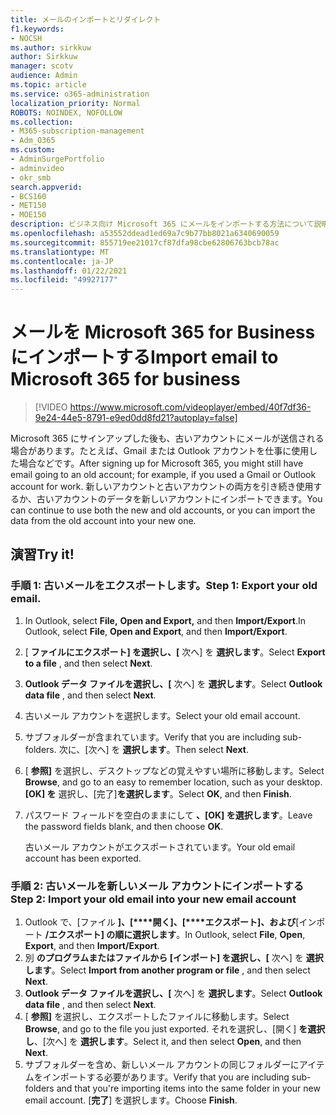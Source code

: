 ```yaml
---
title: メールのインポートとリダイレクト
f1.keywords:
- NOCSH
ms.author: sirkkuw
author: Sirkkuw
manager: scotv
audience: Admin
ms.topic: article
ms.service: o365-administration
localization_priority: Normal
ROBOTS: NOINDEX, NOFOLLOW
ms.collection:
- M365-subscription-management
- Adm_O365
ms.custom:
- AdminSurgePortfolio
- adminvideo
- okr_smb
search.appverid:
- BCS160
- MET150
- MOE150
description: ビジネス向け Microsoft 365 にメールをインポートする方法について説明します。
ms.openlocfilehash: a53552ddead1ed69a7c9b77bb8021a6340690059
ms.sourcegitcommit: 855719ee21017cf87dfa98cbe62806763bcb78ac
ms.translationtype: MT
ms.contentlocale: ja-JP
ms.lasthandoff: 01/22/2021
ms.locfileid: "49927177"
---
```

# <a name="import-email-to-microsoft-365-for-business"></a><span data-ttu-id="d248c-103">メールを Microsoft 365 for Business にインポートする</span><span class="sxs-lookup"><span data-stu-id="d248c-103">Import email to Microsoft 365 for business</span></span> 

> [!VIDEO https://www.microsoft.com/videoplayer/embed/40f7df36-9e24-44e5-8791-e9ed0dd8fd21?autoplay=false]

<span data-ttu-id="d248c-104">Microsoft 365 にサインアップした後も、古いアカウントにメールが送信される場合があります。たとえば、Gmail または Outlook アカウントを仕事に使用した場合などです。</span><span class="sxs-lookup"><span data-stu-id="d248c-104">After signing up for Microsoft 365, you might still have email going to an old account; for example, if you used a Gmail or Outlook account for work.</span></span> <span data-ttu-id="d248c-105">新しいアカウントと古いアカウントの両方を引き続き使用するか、古いアカウントのデータを新しいアカウントにインポートできます。</span><span class="sxs-lookup"><span data-stu-id="d248c-105">You can continue to use both the new and old accounts, or you can import the data from the old account into your new one.</span></span>

## <a name="try-it"></a><span data-ttu-id="d248c-106">演習</span><span class="sxs-lookup"><span data-stu-id="d248c-106">Try it!</span></span>

### <a name="step-1-export-your-old-email"></a><span data-ttu-id="d248c-107">手順 1: 古いメールをエクスポートします。</span><span class="sxs-lookup"><span data-stu-id="d248c-107">Step 1: Export your old email.</span></span>

1. <span data-ttu-id="d248c-108">In Outlook, select  **File,** **Open and Export,** and then **Import/Export**.</span><span class="sxs-lookup"><span data-stu-id="d248c-108">In Outlook, select  **File**, **Open and Export**, and then **Import/Export**.</span></span>
2. <span data-ttu-id="d248c-109">[  **ファイルにエクスポート] を選択し、[** 次へ] を  **選択します**。</span><span class="sxs-lookup"><span data-stu-id="d248c-109">Select  **Export to a file** , and then select  **Next**.</span></span>
3. <span data-ttu-id="d248c-110">**Outlook データ ファイルを選択し、[** 次へ] を **選択します**。</span><span class="sxs-lookup"><span data-stu-id="d248c-110">Select  **Outlook data file** , and then select  **Next**.</span></span>
4. <span data-ttu-id="d248c-111">古いメール アカウントを選択します。</span><span class="sxs-lookup"><span data-stu-id="d248c-111">Select your old email account.</span></span>
5. <span data-ttu-id="d248c-112">サブフォルダーが含まれています。</span><span class="sxs-lookup"><span data-stu-id="d248c-112">Verify that you are including sub-folders.</span></span> <span data-ttu-id="d248c-113">次に、[次へ] を  **選択します**。</span><span class="sxs-lookup"><span data-stu-id="d248c-113">Then select  **Next**.</span></span>
6. <span data-ttu-id="d248c-114">[  **参照]** を選択し、デスクトップなどの覚えやすい場所に移動します。</span><span class="sxs-lookup"><span data-stu-id="d248c-114">Select  **Browse**, and go to an easy to remember location, such as your desktop.</span></span> <span data-ttu-id="d248c-115">**[OK] を** 選択し、[完了]**を選択します**。</span><span class="sxs-lookup"><span data-stu-id="d248c-115">Select  **OK**, and then **Finish**.</span></span>
7. <span data-ttu-id="d248c-116">パスワード フィールドを空白のままにして **、[OK] を選択します**。</span><span class="sxs-lookup"><span data-stu-id="d248c-116">Leave the password fields blank, and then choose **OK**.</span></span>

    <span data-ttu-id="d248c-117">古いメール アカウントがエクスポートされています。</span><span class="sxs-lookup"><span data-stu-id="d248c-117">Your old email account has been exported.</span></span>

### <a name="step-2-import-your-old-email-into-your-new-email-account"></a><span data-ttu-id="d248c-118">手順 2: 古いメールを新しいメール アカウントにインポートする</span><span class="sxs-lookup"><span data-stu-id="d248c-118">Step 2: Import your old email into your new email account</span></span>

1. <span data-ttu-id="d248c-119">Outlook で、[ファイル **]、[\*\*\*\*開く]、[\*\*\*\*エクスポート]、および**[インポート **/エクスポート] の順に選択します**。</span><span class="sxs-lookup"><span data-stu-id="d248c-119">In Outlook, select  **File**, **Open**,  **Export**, and then **Import/Export**.</span></span>
2. <span data-ttu-id="d248c-120">別  **のプログラムまたはファイルから [インポート] を選択し、[** 次へ] を  **選択します**。</span><span class="sxs-lookup"><span data-stu-id="d248c-120">Select  **Import from another program or file** , and then select  **Next**.</span></span>
3. <span data-ttu-id="d248c-121">**Outlook データ ファイルを選択し、[** 次へ] を **選択します**。</span><span class="sxs-lookup"><span data-stu-id="d248c-121">Select  **Outlook data file** , and then select  **Next**.</span></span>
4. <span data-ttu-id="d248c-122">[  **参照]** を選択し、エクスポートしたファイルに移動します。</span><span class="sxs-lookup"><span data-stu-id="d248c-122">Select  **Browse**, and go to the file you just exported.</span></span> <span data-ttu-id="d248c-123">それを選択し、[開く]  **を選択し**、[次へ] を **選択します**。</span><span class="sxs-lookup"><span data-stu-id="d248c-123">Select it, and then select  **Open**, and then **Next**.</span></span>
5. <span data-ttu-id="d248c-124">サブフォルダーを含め、新しいメール アカウントの同じフォルダーにアイテムをインポートする必要があります。</span><span class="sxs-lookup"><span data-stu-id="d248c-124">Verify that you are including sub-folders and that you're importing items into the same folder in your new email account.</span></span> <span data-ttu-id="d248c-125">[**完了**] を選択します。</span><span class="sxs-lookup"><span data-stu-id="d248c-125">Choose  **Finish**.</span></span>